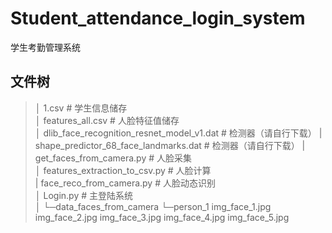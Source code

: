 # Student_attendance_login_system
学生考勤管理系统
## 文件树
> │  1.csv # 学生信息储存  
> │  features_all.csv # 人脸特征值储存  
> │  dlib_face_recognition_resnet_model_v1.dat # 检测器（请自行下载） 
> |  shape_predictor_68_face_landmarks.dat # 检测器（请自行下载） 
> |  get_faces_from_camera.py #  人脸采集  
> │  features_extraction_to_csv.py # 人脸计算  
> |  face_reco_from_camera.py # 人脸动态识别  
> │  Login.py # 主登陆系统  
> │
> └─data_faces_from_camera 
>     └─person_1 
>             img_face_1.jpg 
>             img_face_2.jpg 
>             img_face_3.jpg 
>             img_face_4.jpg 
>             img_face_5.jpg
